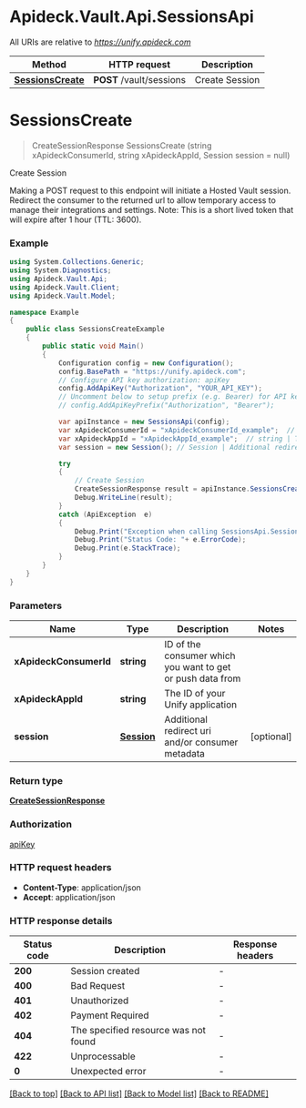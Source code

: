 # Apideck.Vault.Api.SessionsApi

All URIs are relative to *https://unify.apideck.com*

Method | HTTP request | Description
------------- | ------------- | -------------
[**SessionsCreate**](SessionsApi.md#sessionscreate) | **POST** /vault/sessions | Create Session


<a name="sessionscreate"></a>
# **SessionsCreate**
> CreateSessionResponse SessionsCreate (string xApideckConsumerId, string xApideckAppId, Session session = null)

Create Session

Making a POST request to this endpoint will initiate a Hosted Vault session. Redirect the consumer to the returned url to allow temporary access to manage their integrations and settings.  Note: This is a short lived token that will expire after 1 hour (TTL: 3600). 

### Example
```csharp
using System.Collections.Generic;
using System.Diagnostics;
using Apideck.Vault.Api;
using Apideck.Vault.Client;
using Apideck.Vault.Model;

namespace Example
{
    public class SessionsCreateExample
    {
        public static void Main()
        {
            Configuration config = new Configuration();
            config.BasePath = "https://unify.apideck.com";
            // Configure API key authorization: apiKey
            config.AddApiKey("Authorization", "YOUR_API_KEY");
            // Uncomment below to setup prefix (e.g. Bearer) for API key, if needed
            // config.AddApiKeyPrefix("Authorization", "Bearer");

            var apiInstance = new SessionsApi(config);
            var xApideckConsumerId = "xApideckConsumerId_example";  // string | ID of the consumer which you want to get or push data from
            var xApideckAppId = "xApideckAppId_example";  // string | The ID of your Unify application
            var session = new Session(); // Session | Additional redirect uri and/or consumer metadata (optional) 

            try
            {
                // Create Session
                CreateSessionResponse result = apiInstance.SessionsCreate(xApideckConsumerId, xApideckAppId, session);
                Debug.WriteLine(result);
            }
            catch (ApiException  e)
            {
                Debug.Print("Exception when calling SessionsApi.SessionsCreate: " + e.Message );
                Debug.Print("Status Code: "+ e.ErrorCode);
                Debug.Print(e.StackTrace);
            }
        }
    }
}
```

### Parameters

Name | Type | Description  | Notes
------------- | ------------- | ------------- | -------------
 **xApideckConsumerId** | **string**| ID of the consumer which you want to get or push data from | 
 **xApideckAppId** | **string**| The ID of your Unify application | 
 **session** | [**Session**](Session.md)| Additional redirect uri and/or consumer metadata | [optional] 

### Return type

[**CreateSessionResponse**](CreateSessionResponse.md)

### Authorization

[apiKey](../README.md#apiKey)

### HTTP request headers

 - **Content-Type**: application/json
 - **Accept**: application/json


### HTTP response details
| Status code | Description | Response headers |
|-------------|-------------|------------------|
| **200** | Session created |  -  |
| **400** | Bad Request |  -  |
| **401** | Unauthorized |  -  |
| **402** | Payment Required |  -  |
| **404** | The specified resource was not found |  -  |
| **422** | Unprocessable |  -  |
| **0** | Unexpected error |  -  |

[[Back to top]](#) [[Back to API list]](../README.md#documentation-for-api-endpoints) [[Back to Model list]](../README.md#documentation-for-models) [[Back to README]](../README.md)

